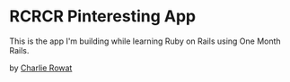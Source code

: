 # RCRCR Pinteresting App

This is the app I'm building while learning Ruby on Rails using One Month Rails. 

by [Charlie Rowat](http://www.charlesrowat.co.uk)